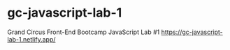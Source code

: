 # gc-javascript-lab-1
Grand Circus Front-End Bootcamp JavaScript Lab #1
https://gc-javascript-lab-1.netlify.app/
